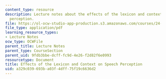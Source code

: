 ```yaml
---
content_type: resource
description: Lecture notes about the effects of the lexicon and context on speech
  perception.
file: https://ol-ocw-studio-app-production.s3.amazonaws.com/courses/24-910-topics-in-linguistic-theory-laboratory-phonology-spring-2007/a329c039693ba03f4dff75f19c6636d2_lec9_2_neighbor.pdf
file_type: application/pdf
learning_resource_types:
- Lecture Notes
ocw_type: OCWFile
parent_title: Lecture Notes
parent_type: CourseSection
parent_uid: 9fdb3bbe-dcff-fc9d-4e26-f2d82f6e0993
resourcetype: Document
title: Effects of the Lexicon and Context on Speech Perception
uid: a329c039-693b-a03f-4dff-75f19c6636d2
---
```

